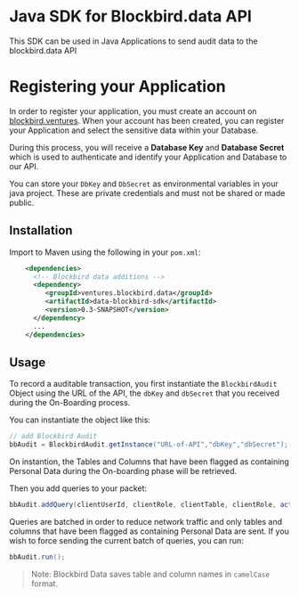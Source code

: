 # Java SDK for Blockbird.data API

This SDK can be used in Java Applications to send audit data to the blockbird.data API

# Registering your Application

In order to register your application, you must create an account on [blockbird.ventures](https://blockbird.ventures/data/#). When your account has been created, you can register your Application and select the sensitive data within your Database.

During this process, you will receive a **Database Key** and **Database Secret** which is used to authenticate and identify your Application and Database to our API.

You can store your `DbKey` and `DbSecret` as environmental variables in your java project. These are private credentials and must not be shared or made public.

## Installation

Import to Maven using the following in your `pom.xml`:

```xml
    <dependencies>
      <!-- Blockbird data additions -->
      <dependency>
         <groupId>ventures.blockbird.data</groupId>
         <artifactId>data-blockbird-sdk</artifactId>
         <version>0.3-SNAPSHOT</version>
      </dependency>
      ...
    </dependencies>
```

## Usage

To record a auditable transaction, you first instantiate the `BlockbirdAudit` Object using the URL of the API, the `dbKey` and `dbSecret` that you received during the On-Boarding process.

You can instantiate the object like this:

```java
// add Blockbird Audit
bbAudit = BlockbirdAudit.getInstance("URL-of-API","dbKey","dbSecret");
```
On instantion, the Tables and Columns that have been flagged as containing Personal Data during the On-boarding phase will be retrieved. 

Then you add queries to your packet:

```java
bbAudit.addQuery(clientUserId, clientRole, clientTable, clientRole, action("Create" | "Read" | "Update" | "Delete"), actionDate, rowsAffected);

```

Queries are batched in order to reduce network traffic and only tables and columns that have been flagged as containing Personal Data are sent. If you wish to force sending the current batch of queries, you can run:

```java
bbAudit.run();
```

> Note: Blockbird Data saves table and column names in `camelCase` format.
